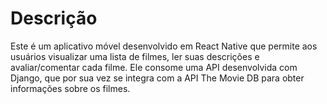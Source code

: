 # Descrição

Este é um aplicativo móvel desenvolvido em React Native que permite aos usuários visualizar uma lista de filmes, ler suas descrições e avaliar/comentar cada filme. Ele consome uma API desenvolvida com Django, que por sua vez se integra com a API The Movie DB para obter informações sobre os filmes.